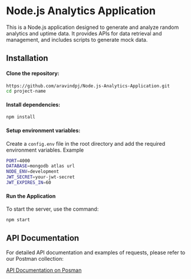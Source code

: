 
# Node.js Analytics Application

This is a Node.js application designed to generate and analyze random analytics and uptime data. It provides APIs for data retrieval and management, and includes scripts to generate mock data.


## Installation

#### Clone the repository:

```bash
https://github.com/aravindpj/Node.js-Analytics-Application.git
cd project-name

```
#### Install dependencies:

```bash
npm install
```

#### Setup environment variables:
Create a `config.env` file in the root directory and add the required environment variables. Example
```bash
PORT=4000
DATABASE=mongodb atlas url
NODE_ENV=development
JWT_SECRET=your-jwt-secret
JWT_EXPIRES_IN=60
```

#### Run the Application
To start the server, use the command:
```bash
npm start
```





## API Documentation

For detailed API documentation and examples of requests, please refer to our Postman collection:

[API Documentation on Posman](https://documenter.getpostman.com/view/22641994/2sAXqmBQtS)

